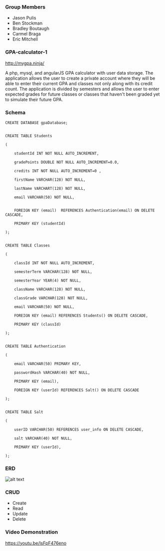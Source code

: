 ### Group Members

- Jason Pulis
- Ben Stockman
- Bradley Boutaugh
- Carmel Braga
- Eric Mitchell

### GPA-calculator-1

http://mygpa.ninja/

A php, mysql, and angularJS GPA calculator with user data storage. The application allows the user to create a private account where they will be able to enter their current GPA and classes not only along with its credit count. The application is divided by semesters and allows the user to enter expected grades for future classes or classes that haven't been graded yet to simulate their future GPA.

### Schema

	CREATE DATABASE gpaDatabase;


	CREATE TABLE Students

	(

		studentId INT NOT NULL AUTO_INCREMENT,

		gradePoints DOUBLE NOT NULL AUTO_INCREMENT=0.0,

		credits INT NOT NULL AUTO_INCREMENT=0 ,

		firstName VARCHAR(128) NOT NULL,

		lastName VARCHART(128) NOT NULL,

		email VARCHAR(50) NOT NULL,


		FOREIGN KEY (email)  REFERENCES Authentication(email) ON DELETE CASCADE,

		PRIMARY KEY (studentId)

	);


	CREATE TABLE Classes

	(

		classId INT NOT NULL AUTO_INCREMENT,

		semesterTerm VARCHAR(128) NOT NULL,

		semesterYear YEAR(4) NOT NULL,

		className VARCHAR(128) NOT NULL,

		classGrade VARCHAR(128) NOT NULL,

		email VARCHAR(50) NOT NULL,

		FOREIGN KEY (email) REFERENCES Students() ON DELETE CASCADE,

		PRIMARY KEY (classId)

	);


	CREATE TABLE Authentication 

	(

		email VARCHAR(50) PRIMARY KEY,

		passwordHash VARCHAR(40) NOT NULL,

		PRIMARY KEY (email),

		FOREIGN KEY (userId) REFERENCES Salt() ON DELETE CASCADE

	);


	CREATE TABLE Salt 

	(

	    userID VARCHAR(50) REFERENCES user_info ON DELETE CASCADE,

	    salt VARCHAR(40) NOT NULL,

	    PRIMARY KEY (userId),

	);


### ERD 

![alt text](https://78.media.tumblr.com/81bc8997486433ac35ffad82fc700c3a/tumblr_p85vy4bCaS1xsn5tjo1_1280.png "ERD")

### CRUD

- Create
- Read
- Update
- Delete

### Video Demonstration

https://youtu.be/lsFpF476eno

